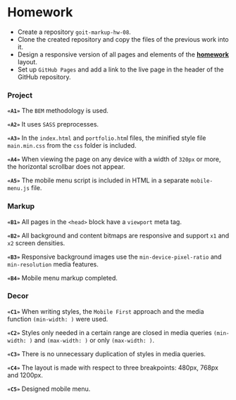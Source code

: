 # Homework

- Create a repository `goit-markup-hw-08`.
- Clone the created repository and copy the files of the previous work into it.
- Design a responsive version of all pages and elements of the
  [**homework**](<https://www.figma.com/file/0uRxYENU9pFeOsq0U0u4IJ/Web-Studio-(Version-2.1)-(Copy)?node-id=1%3A3329&mode=dev>)
  layout.
- Set up `GitHub Pages` and add a link to the live page in the header of the GitHub repository.

### Project

**`«A1»`** The `BEM` methodology is used.

**`«A2»`** It uses `SASS` preprocesses.

**`«A3»`** In the `index.html` and `portfolio.htm`l files, the minified style file `main.min.css`
from the `css` folder is included.

**`«A4»`** When viewing the page on any device with a width of `320px` or more, the horizontal
scrollbar does not appear.

**`«A5»`** The mobile menu script is included in HTML in a separate `mobile-menu.js` file.

### Markup

**`«B1»`** All pages in the `<head>` block have a `viewport` meta tag.

**`«B2»`** All background and content bitmaps are responsive and support `x1` and `x2` screen
densities.

**`«B3»`** Responsive background images use the `min-device-pixel-ratio` and `min-resolution` media
features.

**`«B4»`** Mobile menu markup completed.

### Decor

**`«C1»`** When writing styles, the `Mobile First` approach and the media function `(min-width: )`
were used.

**`«C2»`** Styles only needed in a certain range are closed in media queries `(min-width: )` and
`(max-width: )` or only `(max-width: )`.

**`«C3»`** There is no unnecessary duplication of styles in media queries.

**`«C4»`** The layout is made with respect to three breakpoints: 480px, 768px and 1200px.

**`«C5»`** Designed mobile menu.
